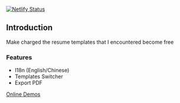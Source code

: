 [![Netlify Status](https://api.netlify.com/api/v1/badges/9f544555-4799-4fa6-bc75-c45d6422edc2/deploy-status)](https://app.netlify.com/sites/resume-helper/deploys)

## Introduction
Make charged the resume templates that I encountered become free

### Features

- I18n (English/Chinese)
- Templates Switcher
- Export PDF

[Online Demos](https://resume-helper.netlify.app/)
